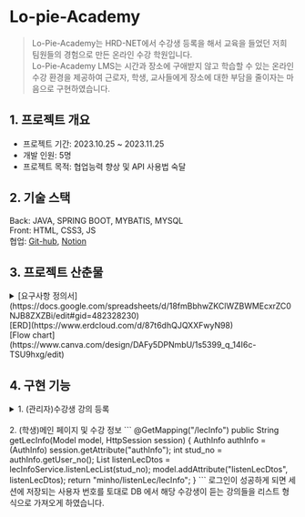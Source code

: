 # Lo-pie-Academy
>Lo-Pie-Academy는 HRD-NET에서 수강생 등록을 해서 교육을 들었던 저희 팀원들의 경험으로 만든 온라인 수강 학원입니다.<br>
Lo-Pie-Academy LMS는 시간과 장소에 구애받지 않고 학습할 수 있는 온라인 수강 환경을 제공하여 근로자, 학생, 교사들에게 장소에 대한 부담을 줄이자는 마음으로 구현하였습니다.

## 1. 프로젝트 개요
* 프로젝트 기간: 2023.10.25 ~ 2023.11.25   
* 개발 인원:  5명
* 프로젝트 목적: 협업능력 향상 및 API 사용법 숙달

## 2. 기술 스택
Back: JAVA, SPRING BOOT, MYBATIS, MYSQL<br>
Front: HTML, CSS3, JS<br>
협업: [Git-hub](https://github.com/Jlostcode/LPuniv), [Notion](https://www.notion.so/Lo-Pie-6af789c9063843fd8fbc2669c6278372)<br>

## 3. 프로젝트 산춘물

<details>
<summary>[요구사항 정의서](https://docs.google.com/spreadsheets/d/18fmBbhwZKClWZBWMEcxrZC0NJB8ZXZBi/edit#gid=482328230)</summary>
<div markdown="1">
<img src="https://github.com/Hong5743/Lo-pie-Academy/assets/136396772/6a74ecb6-8845-4c6e-ac67-eb08af8d02e2" width="600" height="400" alt="요구사항 정의서"/>
</div>
</details>
[ERD](https://www.erdcloud.com/d/87t6dhQJQXXFwyN98)
<br>
[Flow chart](https://www.canva.com/design/DAFy5DPNmbU/1s5399_q_14I6c-TSU9hxg/edit)
<div markdown="1">

## 4. 구현 기능

<details>
<summary>1. (관리자)수강생 강의 등록</summary>
<div markdown="1">
   프로젝트의 수강생 명단과 수강 정보를 HRD-NET에서 엑셀 파일로 받는다고 가정을 하고 진행하였기에,<br>
   Lo-Pie-Academy에서 진행되는 수강 신청은 관리자만의 기능이 되었습니다.
```
//Controller 코드
 @PostMapping("/stuList")
    public String uploadStu(@RequestParam(value = "stud_no[]") List<Integer> stud_no,
                            @RequestParam(value = "occ_NO[]") List<Integer> occ_NO) {
        System.out.println("stud_no : " + stud_no);
        System.out.println("occ_NO : " + occ_NO);
        for (Integer stu : stud_no) {
            for (Integer integer : occ_NO) {
                StudentLecDto studentLecDto = studentLecService.selectClass(stu, integer);
                System.out.println("studentLecDto========================"+studentLecDto);
                if (studentLecDto == null) {
                    studentLecService.insertClass(stu, integer);
                } else {
                    stud_no = null;
                    occ_NO = null;
                    return "null";
                }
            }
        }
        return "redirect:/stuLec/stuList";
    }
```
처음 리스트 형식으로 체크박스의 값을 받지 않았을 때에는 다중 선택을 하면 오류가 발생하여, 체크박스 선택 시 리스트 형식으로 데이터를 받아와 다중 선택 기능 구현하였습니다.
</div>
</details>
<br>
2. (학생)메인 페이지 및 수강 정보
```
@GetMapping("/lecInfo")
    public String getLecInfo(Model model, HttpSession session) {
        AuthInfo authInfo = (AuthInfo) session.getAttribute("authInfo");
        int stud_no = authInfo.getUser_no();
        List<LecDto> listenLecDtos = lecInfoService.listenLecList(stud_no);
        model.addAttribute("listenLecDtos", listenLecDtos);
        return "minho/listenLec/lecInfo";
    }
```
로그인이 성공하게 되면 세션에 저장되는 사용자 번호를 토대로 DB 에서 해당 수강생이 듣는 강의들을 리스트 형식으로 가져오게 하였습니다.


